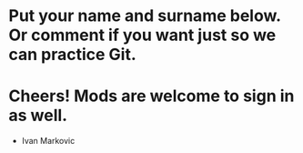 # Put your name and surname below. Or comment if you want just so we can practice Git.
# Cheers! Mods are welcome to sign in as well.

 - Ivan Markovic